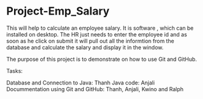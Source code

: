 # Project-Emp_Salary
This will help to calculate an employee salary.
It is software , which can be installed on desktop. The HR just needs to enter the employee id and as soon as he click on submit it will pull out all the informtion from the database and calculate the salary and display it in the window.

The purpose of this project is to demonstrate on how to use Git and GitHub.

Tasks:

Database and Connection to Java: Thanh
Java code: Anjali
Docummentation using Git and GitHub: Thanh, Anjali, Kwino and Ralph


